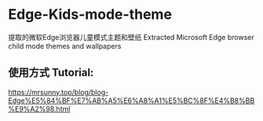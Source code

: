 # Edge-Kids-mode-theme
提取的微软Edge浏览器儿童模式主题和壁纸
Extracted Microsoft Edge browser child mode themes and wallpapers
## 使用方式 Tutorial:
https://mrsunny.top/blog/blog-Edge%E5%84%BF%E7%AB%A5%E6%A8%A1%E5%BC%8F%E4%B8%BB%E9%A2%98.html
